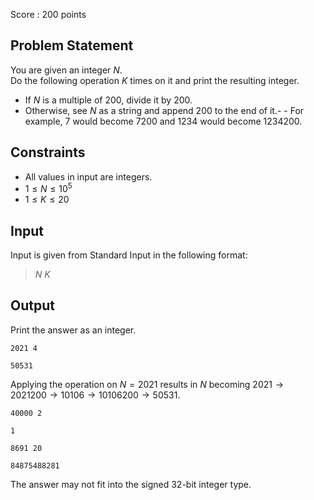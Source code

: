 Score : $200$ points

## Problem Statement

You are given an integer $N$.<br>
Do the following operation $K$ times on it and print the resulting integer.

- If $N$ is a multiple of $200$, divide it by $200$.
- Otherwise, see $N$ as a string and append $200$ to the end of it.-   - For example, $7$ would become $7200$ and $1234$ would become $1234200$.

## Constraints

- All values in input are integers.
- $1 \le N \le 10^5$
- $1 \le K \le 20$

## Input

Input is given from Standard Input in the following format:

> $N$ $K$

## Output

Print the answer as an integer.

```input1
2021 4
```

```output1
50531
```

Applying the operation on $N=2021$ results in $N$ becoming $2021 \rightarrow 2021200 \rightarrow 10106 \rightarrow 10106200 \rightarrow 50531$.

```input2
40000 2
```

```output2
1
```

```input3
8691 20
```

```output3
84875488281
```

The answer may not fit into the signed $32$-bit integer type.